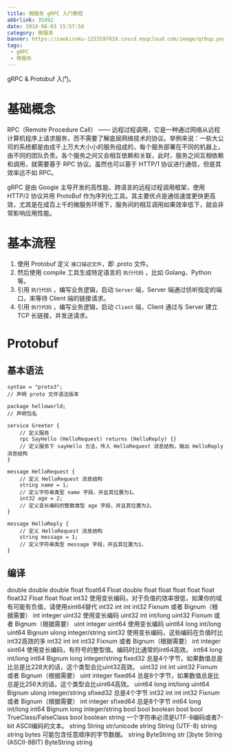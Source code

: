 ```yaml
---
title: 微服务 gRPC 入门教程
abbrlink: 35492
date: 2018-08-03 15:57:58
category: 微服务
banner: https://saekiraku-1253597019.coscd.myqcloud.com/image/qt6up.png
tags:
 - gRPC
 - 微服务
---
```


gRPC & Protobuf 入门。

<!-- more -->

# 基础概念

RPC（Remote Procedure Call） —— 远程过程调用，它是一种通过网络从远程计算机程序上请求服务，而不需要了解底层网络技术的协议。举例来说：一些大公司的系统都是由成千上万大大小小的服务组成的，每个服务部署在不同的机器上，由不同的团队负责。各个服务之间又会相互依赖和关联，此时，服务之间互相依赖和调用，就需要基于 RPC 协议。虽然也可以基于 HTTP/1 协议进行通信，但是其效率远不如 RPC。

gRPC 是由 Google 主导开发的高性能、跨语言的远程过程调用框架，使用 HTTP/2 协议并用 ProtoBuf 作为序列化工具。其主要优点是通信速度更快更高效，尤其是在成百上千的微服务环境下，服务间的相互调用如果效率低下，就会非常影响应用性能。

# 基本流程

1. 使用 Protobuf 定义 `接口描述文件`，即 .proto 文件。
2. 然后使用 compile 工具生成特定语言的 `执行代码` ，比如 Golang、Python 等。
3. 引用 `执行代码` ，编写业务逻辑，启动 `Server` 端，Server 端通过侦听指定的端口，来等待 Client 端的链接请求。
4. 引用 `执行代码` ，编写业务逻辑，启动 `Client` 端，Client 通过与 Server 建立 TCP 长链接，并发送请求。

# Protobuf

## 基本语法

```golang
syntax = "proto3";
// 声明 proto 文件语法版本

package helloworld;
// 声明包名

service Greeter {
    // 定义服务
    rpc SayHello (HelloRequest) returns (HelloReply) {}
    // 定义服务下 sayHello 方法，传入 HelloRequest 消息结构，输出 HelloReply 消息结构
}

message HelloRequest {
    // 定义 HelloRequest 消息结构
    string name = 1;
    // 定义字符串类型 name 字段，并且其位置为1。
    int32 age = 2;
    // 定义变长编码的整数类型 age 字段，并且其位置为2。
}

message HelloReply {
    // 定义 HelloRequest 消息结构
    string message = 1;
    // 定义字符串类型 message 字段，并且其位置为1。
}
```

## 编译

double		double	double	float	float64	Float	double	float
float		float	float	float	float32	Float	float	float
int32	使用变长编码，对于负值的效率很低，如果你的域有可能有负值，请使用sint64替代	int32	int	int	int32	Fixnum 或者 Bignum（根据需要）	int	integer
uint32	使用变长编码	uint32	int	int/long	uint32	Fixnum 或者 Bignum（根据需要）	uint	integer
uint64	使用变长编码	uint64	long	int/long	uint64	Bignum	ulong	integer/string
sint32	使用变长编码，这些编码在负值时比int32高效的多	int32	int	int	int32	Fixnum 或者 Bignum（根据需要）	int	integer
sint64	使用变长编码，有符号的整型值。编码时比通常的int64高效。	int64	long	int/long	int64	Bignum	long	integer/string
fixed32	总是4个字节，如果数值总是比总是比228大的话，这个类型会比uint32高效。	uint32	int	int	uint32	Fixnum 或者 Bignum（根据需要）	uint	integer
fixed64	总是8个字节，如果数值总是比总是比256大的话，这个类型会比uint64高效。	uint64	long	int/long	uint64	Bignum	ulong	integer/string
sfixed32	总是4个字节	int32	int	int	int32	Fixnum 或者 Bignum（根据需要）	int	integer
sfixed64	总是8个字节	int64	long	int/long	int64	Bignum	long	integer/string
bool		bool	boolean	bool	bool	TrueClass/FalseClass	bool	boolean
string	一个字符串必须是UTF-8编码或者7-bit ASCII编码的文本。	string	String	str/unicode	string	String (UTF-8)	string	string
bytes	可能包含任意顺序的字节数据。	string	ByteString	str	[]byte	String (ASCII-8BIT)	ByteString	string
